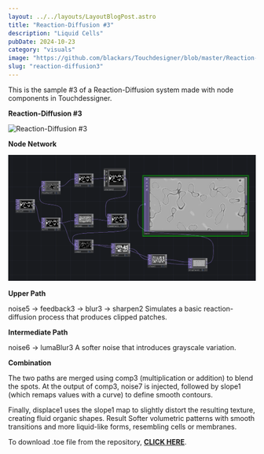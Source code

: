 ```yaml
---
layout: ../../layouts/LayoutBlogPost.astro
title: "Reaction-Diffusion #3"
description: "Liquid Cells"
pubDate: 2024-10-23
category: "visuals"
image: "https://github.com/blackars/Touchdesigner/blob/master/Reaction-Diffusion/rd3-16-9.webp?raw=true"
slug: "reaction-diffusion3"
---
```



This is the sample #3 of a Reaction-Diffusion system made with node components in Touchdessigner. 

**Reaction-Diffusion #3** 

![Reaction-Diffusion #3 ](https://github.com/blackars/Touchdesigner/blob/master/Reaction-Diffusion/rd3-16-9.webp?raw=true)

**Node Network** 

![Node Network to reaction-diffusion system #3](https://github.com/blackars/Touchdesigner/blob/master/Reaction-Diffusion/rd3-td-node.png?raw=true)

**Upper Path**

noise5 → feedback3 → blur3 → sharpen2
Simulates a basic reaction-diffusion process that produces clipped patches.

**Intermediate Path**

noise6 → lumaBlur3
A softer noise that introduces grayscale variation.

**Combination**

The two paths are merged using comp3 (multiplication or addition) to blend the spots.
At the output of comp3, noise7 is injected, followed by slope1 (which remaps values with a curve) to define smooth contours.

Finally, displace1 uses the slope1 map to slightly distort the resulting texture, creating fluid organic shapes.
Result
Softer volumetric patterns with smooth transitions and more liquid-like forms, resembling cells or membranes.

To download .toe file from the repository, **[CLICK HERE](https://github.com/blackars/Touchdesigner/tree/master/Reaction-Diffusion)**.

